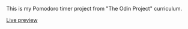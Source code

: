 This is my Pomodoro timer project from "The Odin Project" curriculum.

[Live preview](https://areebaishtiaq.github.io/)
